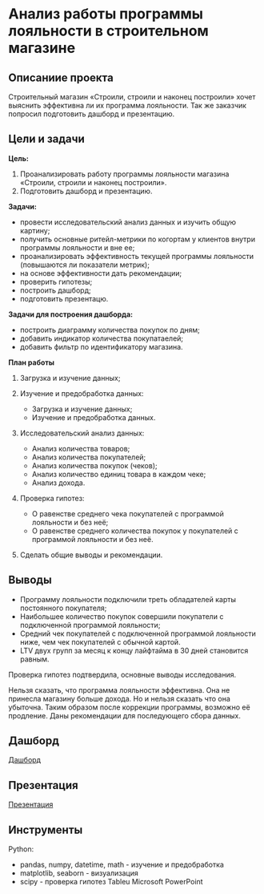 # Анализ работы программы лояльности в строительном магазине
## Описаниие проекта
Строительный магазин «Строили, строили и наконец построили» хочет выяснить эффективна ли их программа лояльности. Так же заказчик попросил подготовить дашборд и презентацию.


## Цели и задачи
**Цель:** 
1. Проанализировать работу программы лояльности магазина «Строили, строили и наконец построили».
2. Подготовить дашборд и презентацию.


**Задачи:**
* провести исследовательский анализ данных и изучить общую картину;
* получить основные ритейл-метрики по когортам у клиентов внутри программы лояльности и вне ее;
* проанализировать эффективность текущей программы лояльности (повышаются ли показатели метрик);
* на основе эффективности дать рекомендации;
* проверить гипотезы;
* построить дашборд;
* подготовить презентацю.

**Задачи для построения дашборда:**
* построить диаграмму количества покупок по дням;
* добавить индикатор количества покупатаелей;
* добавить фильтр по идентификатору магазина.

**План работы**
1. Загрузка и изучение данных;
2. Изучение и предобработка данных:
    - Загрузка и изучение данных;
    - Изучение и предобработка данных.
   
3. Исследовательский анализ данных:
    - Анализ количества товаров;
    - Анализ количества покупателей;
    - Анализ количества покупок (чеков);
    - Анализ количество единиц товара в каждом чеке;
    - Анализ дохода.
4. Проверка гипотез:
    - О равенстве среднего чека покупателей с программой лояльности и без неё;
    - О равенстве среднего количества покупок у покупателей с программой лояльности и без неё.
5. Сделать общие выводы и рекомендации.

## Выводы
- Программу лояльности подключили треть обладателей карты постоянного покупателя;
- Наибольшее количество покупок совершили покупатели с подключенной программой лояльности;
- Средний чек покупателей с подключенной программой лояльности ниже, чем чек покупателей с обычной картой.
- LTV двух групп за месяц к концу лайфтайма в 30 дней становится равным.

Проверка гипотез подтвердила, основные выводы исследования.

Нельзя сказать, что программа лояльности эффективна. Она не принесла магазину больше дохода. Но и нельзя сказать что она убыточна. Таким образом после коррекции программы, возможно её продление. 
Даны рекомендации для последующего сбора данных.

## Дашборд

[Дашборд](https://public.tableau.com/views/Dailypurchases/Dashboard1?:language=en-US&:display_count=n&:origin=viz_share_link)

## Презентация
[Презентация](https://disk.yandex.ru/i/Xhc4jLER2vdfXQ)

## Инструменты
Python:
* pandas, numpy, datetime, math - изучение и предобработка
* matplotlib, seaborn - визуализация
* scipy - проверка гипотез
Tableu
Microsoft PowerPoint
